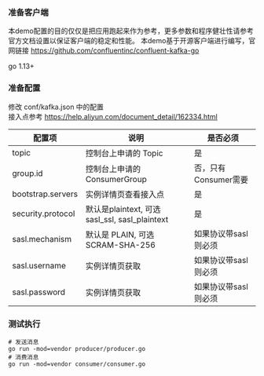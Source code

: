 ### 准备客户端
本demo配置的目的仅仅是把应用跑起来作为参考，更多参数和程序健壮性请参考官方文档设置以保证客户端的稳定和性能。
本demo基于开源客户端进行编写，官网链接 https://github.com/confluentinc/confluent-kafka-go 


go 1.13+

### 准备配置
修改 conf/kafka.json 中的配置   
接入点参考 https://help.aliyun.com/document_detail/162334.html

| 配置项 | 说明 |  是否必须 |
| --- | --- | --- |
| topic | 控制台上申请的 Topic | 是
| group.id | 控制台上申请的 ConsumerGroup | 否，只有Consumer需要 |
| bootstrap.servers | 实例详情页查看接入点 | 是 |
| security.protocol | 默认是plaintext, 可选sasl_ssl, sasl_plaintext | 是 |
| sasl.mechanism | 默认是 PLAIN, 可选SCRAM-SHA-256 | 如果协议带sasl则必须 |
| sasl.username | 实例详情页获取 | 如果协议带sasl则必须 |
| sasl.password | 实例详情页获取 | 如果协议带sasl则必须 |

### 测试执行
```
# 发送消息
go run -mod=vendor producer/producer.go
# 消费消息
go run -mod=vendor consumer/consumer.go
```


